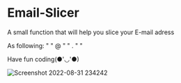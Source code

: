 # Email-Slicer

A small function that will help you slice your E-mail adress

As following:
"    " @ "    " . "    "

Have fun coding(●'◡'●)


![Screenshot 2022-08-31 234242](https://user-images.githubusercontent.com/101124995/187790600-c0720383-8a7b-47d0-9d37-b9a14e422eb3.png)

